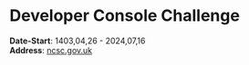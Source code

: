 # Developer Console Challenge
**Date-Start**: 1403,04,26 - 2024,07,16<br>
**Address**: [ncsc.gov.uk](https://www.jschallenger.com/overview)
